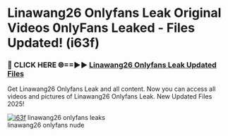 # Linawang26 Onlyfans Leak Original Videos 0nlyFans Leaked - Files Updated! (i63f)

<h3>🔴 CLICK HERE 🌐==►► <a href="https://tinyurl.com/x26r9saj" rel="nofollow">Linawang26 Onlyfans Leak Updated Files</a></h3>

Get Linawang26 Onlyfans Leak and all content. Now you can access all videos and pictures of Linawang26 Onlyfans Leak. New Updated Files 2025!

[![i63f](https://i.imgur.com/LkgZPqh.gif)](https://tinyurl.com/x26r9saj)
linawang26 onlyfans leaks<br>
linawang26 onlyfans nude